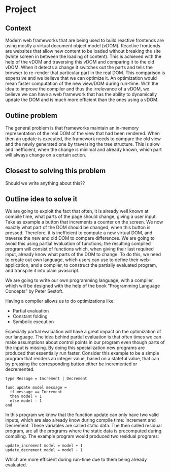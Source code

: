 # Project

## Context

Modern web frameworks that are being used to build reactive frontends are using mostly a virtual document object model (vDOM). Reactive frontends are websites that allow new content to be loaded without breaking the site (white screen in between the loading of content). This is achieved with the help of the vDOM and traversing this vDOM and comparing it to the old vDOM. When it detects a change it switches out the parts and tells the browser to re-render that particular part in the real DOM. This comparison is expensive and we believe that we can optimize it.
An optimization would mean faster computation of the new view/DOM during run-time. With the idea to improve the compiler and thus the irrelevance of a vDOM, we believe we can have a web framework that has the ability to dynamically update the DOM and is much more efficient than the ones using a vDOM.

## Outline problem

The general problem is that frameworks maintain an in-memory representation of the real DOM of the view that had been rendered. When then an update is executed, the framework needs to compare the old view and the newly generated one by traversing the tree structure. This is slow and inefficient, when the change is minimal and already known, which part will always change on a certain action.

## Closest to solving this problem

Should we write anything about this??

## Outline idea to solve it

We are going to exploit the fact that often, it is already well known at compile time, what parts of the page should change, giving a user input. Take as example a button that increments a counter on the screen. We now exactly what part of the DOM should be changed, when this button is pressed. Therefore, it is inefficient to compute a new virtual DOM, and traverse the new and old DOM to compare differences. We are going to avoid this using partial evaluation of functions; the resulting compiled program will consist of functions which, when giving their last required input, already know what parts of the DOM to change. To do this, we need to create out own language, which users can use to define their web-application, and a compiler, to construct the partially evaluated program, and transpile it into plain javascript.

We are going to write our own programming language, with a compiler, which will be designed with the help of the book “Programming Language Concepts” by Peter Sestoft.

Having a compiler allows us to do optimizations like:

* Partial evaluation
* Constant folding
* Symbolic execution

Especially partial evaluation will have a great impact on the optimization of our language.
The idea behind partial evaluation is that often times we can make assumptions about control points in our program even though parts of the input is missing. By doing this specialization new programs are produced that essentially run faster.
Consider this example to be a simple program that renders an integer value, based on a stateful value, that can by pressing the corresponding button either be incremented or decremented.

```
type Message = Increment | Decrement

func update model message =
  if message == Increment
  then model + 1
  else model - 1
end
```

In this program we know that the function update can only have two valid inputs, which are also already know during compile time: Increment and Decrement. These variables are called static data. The then called residual program, are all the programs where the static data is precomputed during compiling.
The example program would produced two residual programs:

```
update_increment model = model + 1
update_decrement model = model - 1
```

Which are more efficient during run-time due to them being already evaluated.
